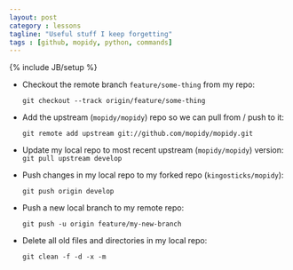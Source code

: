 ```yaml
---
layout: post
category : lessons
tagline: "Useful stuff I keep forgetting"
tags : [github, mopidy, python, commands]
---
```

{% include JB/setup %}

* Checkout the remote branch ```feature/some-thing``` from my repo:

    ```git checkout --track origin/feature/some-thing```

* Add the upstream (```mopidy/mopidy```) repo so we can pull from / push to it:

    ```git remote add upstream git://github.com/mopidy/mopidy.git```

* Update my local repo to most recent upstream (```mopidy/mopidy```) version:
   ```git pull upstream develop```

* Push changes in my local repo to my forked repo (```kingosticks/mopidy```):

   ```git push origin develop```

* Push a new local branch to my remote repo:
    
    ```git push -u origin feature/my-new-branch```

* Delete all old files and directories in my local repo:
    
    ```git clean -f -d -x -m```
